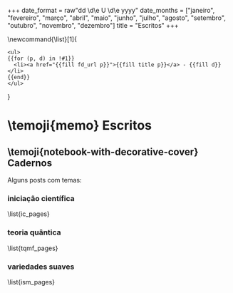 +++
date_format = raw"dd \d\e U \d\e yyyy"
date_months = ["janeiro", "fevereiro", "março", "abril", "maio", "junho", "julho", "agosto", "setembro", "outubro", "novembro", "dezembro"]
title = "Escritos"
+++

\newcommand{\list}[1]{
~~~
<ul>
{{for (p, d) in !#1}}
  <li><a href="{{fill fd_url p}}">{{fill title p}}</a> - {{fill d}}</li>
{{end}}
</ul>
~~~
}

# \temoji{memo} Escritos

## \temoji{notebook-with-decorative-cover} Cadernos

Alguns posts com temas:

### iniciação científica

\list{ic_pages}

### teoria quântica

\list{tqmf_pages}

### variedades suaves

\list{ism_pages}
